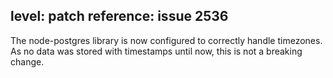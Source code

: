 level: patch
reference: issue 2536
---
The node-postgres library is now configured to correctly handle timezones.  As no data was stored with timestamps until now, this is not a breaking change.
